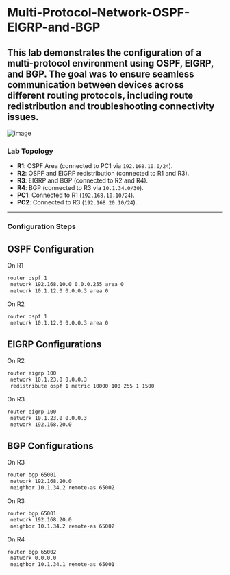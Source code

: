 # Multi-Protocol-Network-OSPF-EIGRP-and-BGP

This lab demonstrates the configuration of a multi-protocol environment using OSPF, EIGRP, and BGP. The goal was to ensure seamless communication between devices across different routing protocols, including route redistribution and troubleshooting connectivity issues.
---
![image](https://github.com/user-attachments/assets/77d73f66-5586-4129-9fd2-d8810fb03b85)

### Lab Topology
- **R1**: OSPF Area (connected to PC1 via `192.168.10.0/24`).
- **R2**: OSPF and EIGRP redistribution (connected to R1 and R3).
- **R3**: EIGRP and BGP (connected to R2 and R4).
- **R4**: BGP (connected to R3 via `10.1.34.0/30`).
- **PC1**: Connected to R1 (`192.168.10.10/24`).
- **PC2**: Connected to R3 (`192.168.20.10/24`).
---
 ### Configuration Steps
## OSPF Configuration
On R1
```bash
router ospf 1
 network 192.168.10.0 0.0.0.255 area 0
 network 10.1.12.0 0.0.0.3 area 0
```
On R2
```bash
router ospf 1
 network 10.1.12.0 0.0.0.3 area 0
```
## EIGRP Configurations
On R2
```bash
router eigrp 100
 network 10.1.23.0 0.0.0.3
 redistribute ospf 1 metric 10000 100 255 1 1500
```
On R3
```bash
router eigrp 100
 network 10.1.23.0 0.0.0.3
 network 192.168.20.0
```
## BGP Configurations
On R3 
```bash
router bgp 65001
 network 192.168.20.0
 neighbor 10.1.34.2 remote-as 65002
```
On R3
```bash
router bgp 65001
 network 192.168.20.0
 neighbor 10.1.34.2 remote-as 65002
```
On R4
```bash
router bgp 65002
 network 0.0.0.0
 neighbor 10.1.34.1 remote-as 65001
```
